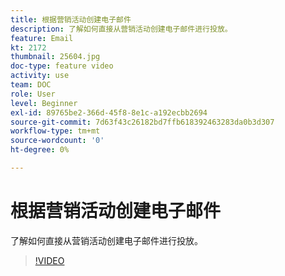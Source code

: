 ```yaml
---
title: 根据营销活动创建电子邮件
description: 了解如何直接从营销活动创建电子邮件进行投放。
feature: Email
kt: 2172
thumbnail: 25604.jpg
doc-type: feature video
activity: use
team: DOC
role: User
level: Beginner
exl-id: 89765be2-366d-45f8-8e1c-a192ecbb2694
source-git-commit: 7d63f43c26182bd7ffb618392463283da0b3d307
workflow-type: tm+mt
source-wordcount: '0'
ht-degree: 0%

---
```


# 根据营销活动创建电子邮件

了解如何直接从营销活动创建电子邮件进行投放。

>[!VIDEO](https://video.tv.adobe.com/v/25604?quality=12)
